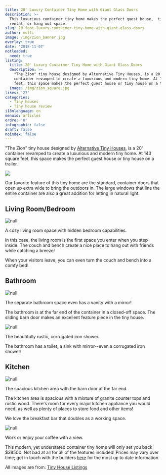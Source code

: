 ```yaml
---
title: 20' Luxury Container Tiny Home with Giant Glass Doors
description: >-
  This luxurious container tiny home makes the perfect guest house,  tiny house
  rental, or hang out space. 
slug: 20-foot-luxury-container-tiny-home-with-giant-glass-doors
author: molli
image: /img/zion_banner.jpg
overlay: true
date: '2018-11-07'
notloaded:
  need: true
listing:
  title: 20' Luxury Container Tiny Home with Giant Glass Doors
  description: >-
    "The Zion" tiny house designed by Alternative Tiny Houses, is a 20'
    container revamped to create a luxurious and modern tiny home. At 143 square
    feet, this space makes the perfect guest house or tiny house on a trailer. 
  image: /img/zion_square.jpg
likes: '27'
categories:
  - Tiny houses
  - Tiny house review
i18nlanguage: en
menuid: articles
ordre: '0'
infographic: false
draft: false
noindex: false
---
```

"The Zion" tiny house designed by [Alternative Tiny Houses](https://www.alternativelivingspaces.com/), is a 20' container revamped to create a luxurious and modern tiny home. At 143 square feet, this space makes the perfect guest house or tiny house on a trailer. 

![](/img/zion.png)

Our favorite feature of this tiny home are the standard, container doors that open up extra wide to bring the outdoors in.  The large windows that line the entire container are also a great addition for letting in natural light. 

## Living Room/Bedroom

![null](/img/zion_livingroom.jpeg)

<span class="figcaption">A cozy living room space with hidden bedroom capabilities.</span>

In this case, the living room is the first space you enter when you step inside. The couch and bench create a nice place to hang out with friends while catching a breeze!

When your visitors leave, you can even turn the couch and bench into a comfy bed!

## Bathroom

![null](/img/zion_bathroom.jpeg)

<span class="figcaption">The separate bathroom space even has a vanity with a mirror!</span>

The bathroom is at the far end of the container in a closed-off space. The sliding barn door makes an excellent feature piece in the tiny house. 

![null](/img/zion_shower.jpeg)

<span class="figcaption">The beautifully rustic, corrugated iron shower.</span>

The bathroom has a toilet, a sink with mirror--even a corrugated iron shower!

## Kitchen

![null](/img/zion_kitchen.jpeg)

<span class="figcaption">The spacious kitchen area with the barn door at the far end.</span>

The kitchen area is spacious with a mixture of granite counter tops and rustic wood. There's room for every major kitchen appliance you would need, as well as plenty of places to store food and other items!

We love the breakfast bar that doubles as a working space.

![null](/img/zion_breakfastbar.jpeg)

<span class="figcaption">Work or enjoy your coffee with a view.</span>

This modern, yet understated container tiny home will only set you back $38500. Not bad at all for all of the features included! Prices may vary over time; get in touch with the builders [here](https://www.alternativelivingspaces.com/) for the most up to date information.

All images are from: [Tiny House Listings](https://tinyhouselistings.com/)
